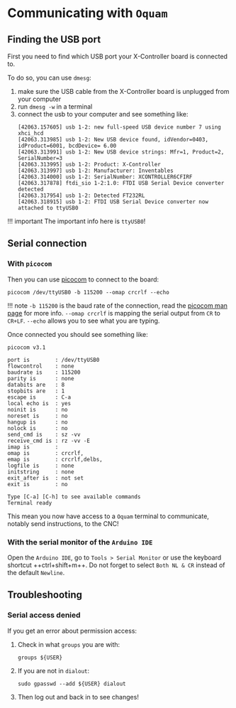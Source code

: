 # Communicating with `Oquam`


## Finding the USB port

First you need to find which USB port your X-Controller board is connected to.

To do so, you can use ``dmesg``:

1. make sure the USB cable from the X-Controller board is unplugged from your computer
2. run ``dmesg -w`` in a terminal
3. connect the usb to your computer and see something like:
    ```shell
    [42063.157605] usb 1-2: new full-speed USB device number 7 using xhci_hcd
    [42063.313985] usb 1-2: New USB device found, idVendor=0403, idProduct=6001, bcdDevice= 6.00
    [42063.313991] usb 1-2: New USB device strings: Mfr=1, Product=2, SerialNumber=3
    [42063.313995] usb 1-2: Product: X-Controller
    [42063.313997] usb 1-2: Manufacturer: Inventables
    [42063.314000] usb 1-2: SerialNumber: XCONTROLLER6CFIRF
    [42063.317878] ftdi_sio 1-2:1.0: FTDI USB Serial Device converter detected
    [42063.317954] usb 1-2: Detected FT232RL
    [42063.318915] usb 1-2: FTDI USB Serial Device converter now attached to ttyUSB0
    ```

!!! important
    The important info here is ``ttyUSB0``!


## Serial connection

### With `picocom`
Then you can use [picocom](https://github.com/npat-efault/picocom) to connect to the board:

```shell
picocom /dev/ttyUSB0 -b 115200 --omap crcrlf --echo
```

!!! note
    `-b 115200` is the baud rate of the connection, read the [picocom man page](https://linux.die.net/man/8/picocom) for more info.
    `--omap crcrlf` is mapping the serial output from `CR` to `CR+LF`.
    `--echo` allows you to see what you are typing.

Once connected you should see something like:

```shell
picocom v3.1

port is        : /dev/ttyUSB0
flowcontrol    : none
baudrate is    : 115200
parity is      : none
databits are   : 8
stopbits are   : 1
escape is      : C-a
local echo is  : yes
noinit is      : no
noreset is     : no
hangup is      : no
nolock is      : no
send_cmd is    : sz -vv
receive_cmd is : rz -vv -E
imap is        : 
omap is        : crcrlf,
emap is        : crcrlf,delbs,
logfile is     : none
initstring     : none
exit_after is  : not set
exit is        : no

Type [C-a] [C-h] to see available commands
Terminal ready

```

This mean you now have access to a `Oquam` terminal to communicate, notably send instructions, to the CNC!

### With the serial monitor of the `Arduino IDE`

Open the `Arduino IDE`, go to `Tools > Serial Monitor` or use the keyboard shortcut ++ctrl+shift+m++.
Do not forget to select `Both NL & CR` instead of the default `Newline`.


## Troubleshooting

### Serial access denied

If you get an error about permission access:

1. Check in what `groups` you are with:
    ```shell
    groups ${USER}
    ```

2. If you are not in `dialout`:
    ```shell
    sudo gpasswd --add ${USER} dialout
    ```

3. Then log out and back in to see changes!
